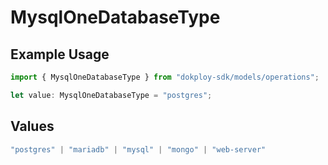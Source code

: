 # MysqlOneDatabaseType

## Example Usage

```typescript
import { MysqlOneDatabaseType } from "dokploy-sdk/models/operations";

let value: MysqlOneDatabaseType = "postgres";
```

## Values

```typescript
"postgres" | "mariadb" | "mysql" | "mongo" | "web-server"
```